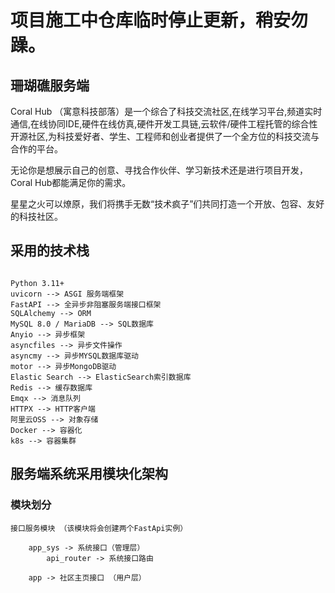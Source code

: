# 项目施工中仓库临时停止更新，稍安勿躁。
## 珊瑚礁服务端
Coral Hub （寓意科技部落）是一个综合了科技交流社区,在线学习平台,频道实时通信,在线协同IDE,硬件在线仿真,硬件开发工具链,云软件/硬件工程托管的综合性开源社区,为科技爱好者、学生、工程师和创业者提供了一个全方位的科技交流与合作的平台。

无论你是想展示自己的创意、寻找合作伙伴、学习新技术还是进行项目开发，Coral Hub都能满足你的需求。

星星之火可以燎原，我们将携手无数“技术疯子”们共同打造一个开放、包容、友好的科技社区。



## 采用的技术栈
```

Python 3.11+
uvicorn --> ASGI 服务端框架
FastAPI --> 全异步非阻塞服务端接口框架
SQLAlchemy --> ORM
MySQL 8.0 / MariaDB --> SQL数据库
Anyio --> 异步框架
asyncfiles --> 异步文件操作
asyncmy --> 异步MYSQL数据库驱动
motor --> 异步MongoDB驱动
Elastic Search --> ElasticSearch索引数据库
Redis --> 缓存数据库
Emqx --> 消息队列
HTTPX --> HTTP客户端
阿里云OSS --> 对象存储
Docker --> 容器化
k8s --> 容器集群
```

## 服务端系统采用模块化架构

### 模块划分

```
接口服务模块 （该模块将会创建两个FastApi实例）

    app_sys -> 系统接口（管理层）
        api_router -> 系统接口路由
        
    app -> 社区主页接口 （用户层）

```

